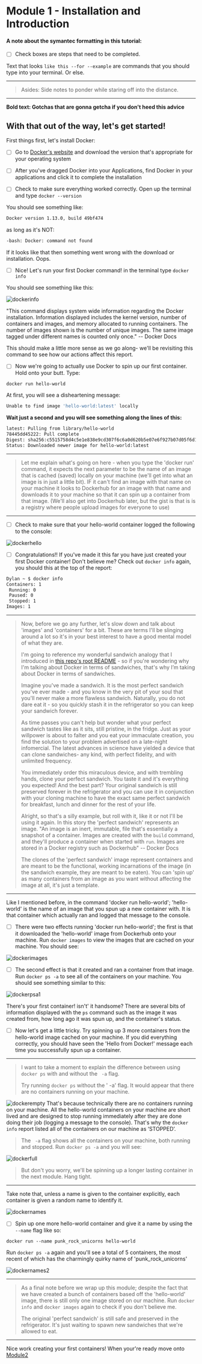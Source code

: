 # Module 1 - Installation and Introduction

#### A note about the symantec formatting in this tutorial:

- [ ] Check boxes are steps that need to be completed.

Text that looks `like this --for --example` are commands that you should type into your terminal. Or else.

---
>Asides: Side notes to ponder while staring off into the distance.

---

**Bold text: Gotchas that are gonna getcha if you don't heed this advice**

## With that out of the way, let's get started!


First things first, let's install Docker:

- [ ] Go to [Docker's website](https://www.docker.com/products/docker) and download the version that's appropriate for your operating system

- [ ] After you've dragged Docker into your Applications, find Docker in your applications and click it to complete the installation

- [ ] Check to make sure everything worked correctly. Open up the terminal and type `docker --version`

You should see something like:
```sh
Docker version 1.13.0, build 49bf474
```
as long as it's NOT:
```sh
-bash: Docker: command not found
```
If it looks like that then something went wrong with the download or installation. Oops.

- [ ] Nice! Let's run your first Docker command! in the terminal type `docker info`

You should see something like this: 

![dockerinfo](https://github.com/dylanlrrb/P-C-Y-Assets/blob/master/1/dockerinfo.png?raw=true)

"This command displays system wide information regarding the Docker installation. Information displayed includes the kernel version, number of containers and images, and memory allocated to running containers. The number of images shown is the number of unique images. The same image tagged under different names is counted only once." -- Docker Docs

This should make a little more sense as we go along- we'll be revisiting this command to see how our actions affect this report.

- [ ] Now we're going to actually use Docker to spin up our first container. Hold onto your butt. Type:

`docker run hello-world`

At first, you will see a disheartening message: 
```sh
Unable to find image 'hello-world:latest' locally
```
**Wait just a second and you will see something along the lines of this:**
```sh
latest: Pulling from library/hello-world
78445dd45222: Pull complete 
Digest: sha256:c5515758d4c5e1e838e9cd307f6c6a0d620b5e07e6f927b07d05f6d12a1ac8d7
Status: Downloaded newer image for hello-world:latest
```
---
>Let me explain what's going on here - when you type the 'docker run' command, it expects the next parameter to be the name of an image that is cached (saved) locally on your machine (we'll get into what an image is in just a little bit). IF it can't find an image with that name on your machine it looks to Dockerhub for an image with that name and downloads it to your machine so that it can spin up a container from that image. (We'll also get into Dockerhub later, but the gist is that is is a registry where people upload images for everyone to use)

---

- [ ] Check to make sure that your hello-world container logged the following to the console: 

![dockerhello](https://github.com/dylanlrrb/P-C-Y-Assets/blob/master/1/dockerhello.png?raw=true)

- [ ] Congratulations!! If you've made it this far you have just created your first Docker container! Don't believe me? Check out `docker info` again, you should this at the top of the report:
```sh
Dylan ~ $ docker info
Containers: 1
 Running: 0
 Paused: 0
 Stopped: 1
Images: 1
```

---
>Now, before we go any further, let's slow down and talk about 'images' and 'containers' for a bit. These are terms I'll be slinging around a lot so it's in your best interest to have a good mental model of what they are. 
>
>I'm going to reference my wonderful sandwich analogy that I introduced in [this repo's root README](https://github.com/dylanlrrb/Please-Contain-Yourself./tree/module1#what-is-docker) - so if you're wondering why I'm talking about Docker in terms of sandwiches, that's why I’m taking about Docker in terms of sandwiches. 
>
>Imagine you've made a sandwich. It is the most perfect sandwich you've ever made - and you know in the very pit of your soul that you'll never make a more flawless sandwich. Naturally, you do not dare eat it - so you quickly stash it in the refrigerator so you can keep your sandwich forever. 
>
>As time passes you can't help but wonder what your perfect sandwich tastes like as it sits, still pristine, in the fridge. Just as your willpower is about to falter and you eat your immaculate creation, you find the solution to your problem advertised on a late-night infomercial. The latest advances in science have yielded a device that can clone sandwiches- any kind, with perfect fidelity, and with unlimited frequency.
>
>You immediately order this miraculous device, and with trembling hands, clone your perfect sandwich. You taste it and it's everything you expected! And the best part? Your original sandwich is still preserved forever in the refrigerator and you can use it in conjunction with your cloning machine to have the exact same perfect sandwich for breakfast, lunch and dinner for the rest of your life.
>
>Alright, so that's a silly example, but roll with it, like it or not I'll be using it again. In this story the 'perfect sandwich' represents an image. "An image is an inert, immutable, file that's essentially a snapshot of a container. Images are created with the `build` command, and they'll produce a container when started with `run`. Images are stored in a Docker registry such as Dockerhub" -- Docker Docs
>
>The clones of the 'perfect sandwich' image represent containers and are meant to be the functional, working incarnations of the image (in the sandwich example, they are meant to be eaten). You can 'spin up' as many containers from an image as you want without affecting the image at all, it's just a template.

---

Like I mentioned before, in the command 'docker run hello-world'; 'hello-world' is the name of an image that you spun up a new container with. It is that container which actually ran and logged that message to the console.

- [ ] There were two effects running 'docker run hello-world'; the first is that it downloaded the 'hello-world' image from Dockerhub onto your machine. Run `docker images` to view the images that are cached on your machine. You should see:

![dockerimages](https://github.com/dylanlrrb/P-C-Y-Assets/blob/master/1/dockerimages.png?raw=true)

- [ ] The second effect is that it created and ran a container from that image. Run `docker ps -a` to see all of the containers on your machine. You should see something similar to this:

![dockerpsa1](https://github.com/dylanlrrb/P-C-Y-Assets/blob/master/1/dockerpsa1.png?raw=true)

There's your first container! isn't' it handsome? There are several bits of information displayed with the `ps` command such as the image it was created from, how long ago it was spun up, and the container's status.

- [ ] Now let's get a little tricky. Try spinning up 3 more containers from the hello-world image cached on your machine. If you did everything correctly, you should have seen the 'Hello from Docker!' message each time you successfully spun up a container.  

---
>I want to take a moment to explain the difference between using `docker ps` with and without the ` -a` flag.
>
>Try running `docker ps` without the ' -a' flag. It would appear that there are no containers running on your machine.

![dockerempty](https://github.com/dylanlrrb/P-C-Y-Assets/blob/master/1/dockerempty.png?raw=true)
That's because technically there are no containers running on your machine. All the hello-world containers on your machine are short lived and are designed to stop running immediately after they are done doing their job (logging a message to the console). That's why the `docker info` report listed all of the containers on our machine as ‘STOPPED’.
>
>The ` -a` flag shows all the containers on your machine, both running and stopped. Run `docker ps -a` and you will see:

![dockerfull](https://github.com/dylanlrrb/P-C-Y-Assets/blob/master/1/dockerfull.png?raw=true)

>But don't you worry, we'll be spinning up a longer lasting container in the next module. Hang tight.

---

Take note that, unless a name is given to the container explicitly, each container is given a random name to identify it. 

![dockernames](https://github.com/dylanlrrb/P-C-Y-Assets/blob/master/1/dockernames.png?raw=true)

- [ ] Spin up one more hello-world container and give it a name by using the ` --name` flag like so:

`docker run --name punk_rock_unicorns hello-world`  

Run `docker ps -a` again and you'll see a total of 5 containers, the most recent of which has the charmingly quirky name of 'punk_rock_unicorns'

![dockernames2](https://github.com/dylanlrrb/P-C-Y-Assets/blob/master/1/dockernames2.png?raw=true)

---
>As a final note before we wrap up this module; despite the fact that we have created a bunch of containers based off the 'hello-world' image, there is still only one image stored on our machine. Run `docker info` and `docker images` again to check if you don't believe me. 
>
>The original 'perfect sandwich' is still safe and preserved in the refrigerator. It's just waiting to spawn new sandwiches that we're allowed to eat.

---

Nice work creating your first containers! When your're ready move onto [Module2](https://github.com/dylanlrrb/Please-Contain-Yourself./tree/master/2-Long_Lived_Containers)












